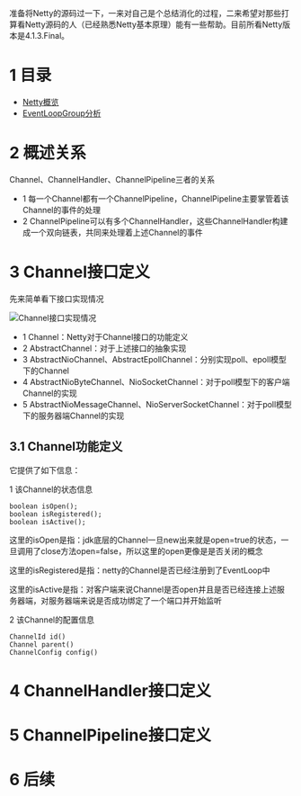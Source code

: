 准备将Netty的源码过一下，一来对自己是个总结消化的过程，二来希望对那些打算看Netty源码的人（已经熟悉Netty基本原理）能有一些帮助。目前所看Netty版本是4.1.3.Final。

# 1 目录

-	[Netty概览](http://my.oschina.net/pingpangkuangmo/blog/734051)
-	[EventLoopGroup分析](http://my.oschina.net/pingpangkuangmo/blog/742929)


# 2 概述关系

Channel、ChannelHandler、ChannelPipeline三者的关系

-	1 每一个Channel都有一个ChannelPipeline，ChannelPipeline主要掌管着该Channel的事件的处理
-	2 ChannelPipeline可以有多个ChannelHandler，这些ChannelHandler构建成一个双向链表，共同来处理着上述Channel的事件

# 3 Channel接口定义

先来简单看下接口实现情况

![Channel接口实现情况](https://static.oschina.net/uploads/img/201609/16092132_VE04.png "Channel接口实现情况")

-	1 Channel：Netty对于Channel接口的功能定义
-	2 AbstractChannel：对于上述接口的抽象实现
-	3 AbstractNioChannel、AbstractEpollChannel：分别实现poll、epoll模型下的Channel
-	4 AbstractNioByteChannel、NioSocketChannel：对于poll模型下的客户端Channel的实现
-	5 AbstractNioMessageChannel、NioServerSocketChannel：对于poll模型下的服务器端Channel的实现

## 3.1 Channel功能定义

它提供了如下信息：

1 该Channel的状态信息

	boolean isOpen();
	boolean isRegistered();
	boolean isActive();

这里的isOpen是指：jdk底层的Channel一旦new出来就是open=true的状态，一旦调用了close方法open=false，所以这里的open更像是是否关闭的概念

这里的isRegistered是指：netty的Channel是否已经注册到了EventLoop中

这里的isActive是指：对客户端来说Channel是否open并且是否已经连接上述服务器端，对服务器端来说是否成功绑定了一个端口并开始监听

2 该Channel的配置信息

	ChannelId id()
	Channel parent()
	ChannelConfig config()


# 4 ChannelHandler接口定义

# 5 ChannelPipeline接口定义

# 6 后续

